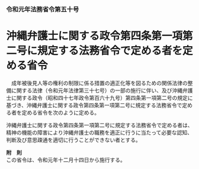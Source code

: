 ### 令和元年法務省令第五十号  
# 沖縄弁護士に関する政令第四条第一項第二号に規定する法務省令で定める者を定める省令  
　成年被後見人等の権利の制限に係る措置の適正化等を図るための関係法律の整備に関する法律（令和元年法律第三十七号）の一部の施行に伴い、及び沖縄弁護士に関する政令（昭和四十七年政令第百六十九号）第四条第一項第二号の規定に基づき、沖縄弁護士に関する政令第四条第一項第二号に規定する法務省令で定める者を定める省令を次のように定める。  
  
沖縄弁護士に関する政令第四条第一項第二号に規定する法務省令で定める者は、精神の機能の障害により沖縄弁護士の職務を適正に行うに当たって必要な認知、判断及び意思疎通を適切に行うことができない者とする。  
  
**附　則**  
この省令は、令和元年十二月十四日から施行する。  
  
